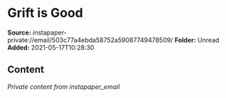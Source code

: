 # Grift is Good

**Source:** instapaper-private://email/503c77a4ebda58752a59087749478509/
**Folder:** Unread
**Added:** 2021-05-17T10:28:30




## Content
*Private content from instapaper_email*
